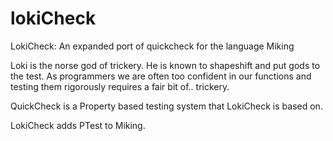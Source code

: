 # lokiCheck
LokiCheck: An expanded port of quickcheck for the language Miking 

Loki is the norse god of trickery. He is known to shapeshift and put gods to the test. As programmers we are often too confident in our functions and testing them rigorously requires a fair bit of.. trickery. 

QuickCheck is a Property based testing system that LokiCheck is based on. 

LokiCheck adds PTest to Miking. 
